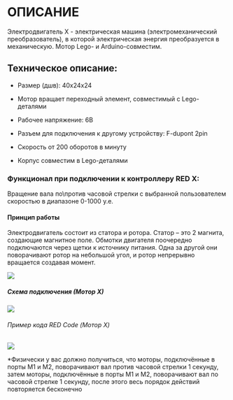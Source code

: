 # ОПИСАНИЕ

Электродвигатель Х - электрическая машина (электромеханический преобразователь), в которой электрическая энергия преобразуется в механическую. Мотор Lego- и Arduino-совместим.

## Техническое описание:

- Размер (д*ш*в): 40x24x24

- Мотор вращает переходный элемент, совместимый с Lego-деталями 

- Рабочее напряжение: 6В

- Разъем для подключения к другому устройству: F-dupont 2pin

- Скорость от 200 оборотов в минуту

- Корпус совместим в Lego-деталями

### Функционал при подключении к контроллеру RED X:

Вращение вала по\против часовой стрелки с выбранной пользователем скоростью в диапазоне 0-1000 у.е.

#### Принцип работы

Электродвигатель состоит из статора и ротора. Статор – это 2 магнита, создающие магнитное поле. Обмотки двигателя поочередно подключаются через щетки к источнику питания. Одна за другой они поворачивают ротор на небольшой угол, и ротор непрерывно вращается создавая момент.

![](/images/docs/performers/motor1.gif)

##### Схема подключения (Мотор Х)

![](/images/docs/performers/motorx1.jpeg)

###### Пример кода RED Code (Мотор Х)

![](/images/docs/performers/motorx2.jpg)

*Физически у вас должно получиться, что моторы, подключённые в порты M1 и M2, поворачивают вал против часовой стрелки 1 секунду, затем моторы, подключённые в порты M1 и M2, поворачивают вал по часовой стрелке 1 секунду, после этого весь порядок действий повторяется бесконечно